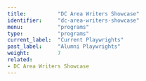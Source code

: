 ```yaml
---
title:          "DC Area Writers Showcase"
identifier:     "dc-area-writers-showcase"
menu:           "programs"
type:           "programs"
current_label:  "Current Playwrights"
past_label:     "Alumni Playwrights"
weight:         7
related:
- DC Area Writers Showcase
---
```

